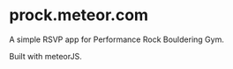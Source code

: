 prock.meteor.com
===================

A simple RSVP app for Performance Rock Bouldering Gym.

Built with meteorJS.
